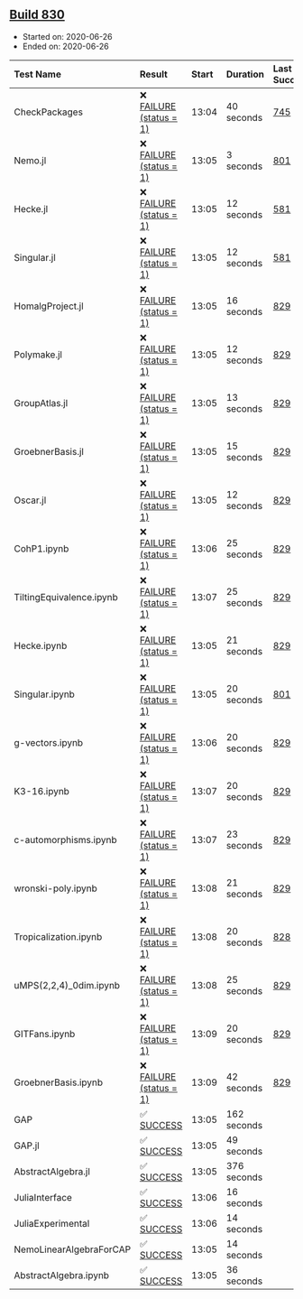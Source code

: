## [Build 830](https://oscarci.mathematik.uni-kl.de/job/oscar-julia-1.4/830/)

* Started on: 2020-06-26
* Ended on: 2020-06-26

| Test Name    | Result | Start | Duration | Last Success | First Failure |
|:-------------|:-------|:------|:---------|:-------------|:--------------|
| CheckPackages | ❌ [FAILURE (status = 1)](https://oscarci.mathematik.uni-kl.de/job/oscar-julia-1.4/830/artifact/logs/build-830/CheckPackages.log) | 13:04 | 40 seconds | [745](https://oscarci.mathematik.uni-kl.de/job/oscar-julia-1.4/745/) | [746](https://oscarci.mathematik.uni-kl.de/job/oscar-julia-1.4/746/) |
| Nemo.jl | ❌ [FAILURE (status = 1)](https://oscarci.mathematik.uni-kl.de/job/oscar-julia-1.4/830/artifact/logs/build-830/Nemo.jl.log) | 13:05 | 3 seconds | [801](https://oscarci.mathematik.uni-kl.de/job/oscar-julia-1.4/801/) | [802](https://oscarci.mathematik.uni-kl.de/job/oscar-julia-1.4/802/) |
| Hecke.jl | ❌ [FAILURE (status = 1)](https://oscarci.mathematik.uni-kl.de/job/oscar-julia-1.4/830/artifact/logs/build-830/Hecke.jl.log) | 13:05 | 12 seconds | [581](https://oscarci.mathematik.uni-kl.de/job/oscar-julia-1.4/581/) | [582](https://oscarci.mathematik.uni-kl.de/job/oscar-julia-1.4/582/) |
| Singular.jl | ❌ [FAILURE (status = 1)](https://oscarci.mathematik.uni-kl.de/job/oscar-julia-1.4/830/artifact/logs/build-830/Singular.jl.log) | 13:05 | 12 seconds | [581](https://oscarci.mathematik.uni-kl.de/job/oscar-julia-1.4/581/) | [582](https://oscarci.mathematik.uni-kl.de/job/oscar-julia-1.4/582/) |
| HomalgProject.jl | ❌ [FAILURE (status = 1)](https://oscarci.mathematik.uni-kl.de/job/oscar-julia-1.4/830/artifact/logs/build-830/HomalgProject.jl.log) | 13:05 | 16 seconds | [829](https://oscarci.mathematik.uni-kl.de/job/oscar-julia-1.4/829/) | [830](https://oscarci.mathematik.uni-kl.de/job/oscar-julia-1.4/830/) |
| Polymake.jl | ❌ [FAILURE (status = 1)](https://oscarci.mathematik.uni-kl.de/job/oscar-julia-1.4/830/artifact/logs/build-830/Polymake.jl.log) | 13:05 | 12 seconds | [829](https://oscarci.mathematik.uni-kl.de/job/oscar-julia-1.4/829/) | [830](https://oscarci.mathematik.uni-kl.de/job/oscar-julia-1.4/830/) |
| GroupAtlas.jl | ❌ [FAILURE (status = 1)](https://oscarci.mathematik.uni-kl.de/job/oscar-julia-1.4/830/artifact/logs/build-830/GroupAtlas.jl.log) | 13:05 | 13 seconds | [829](https://oscarci.mathematik.uni-kl.de/job/oscar-julia-1.4/829/) | [830](https://oscarci.mathematik.uni-kl.de/job/oscar-julia-1.4/830/) |
| GroebnerBasis.jl | ❌ [FAILURE (status = 1)](https://oscarci.mathematik.uni-kl.de/job/oscar-julia-1.4/830/artifact/logs/build-830/GroebnerBasis.jl.log) | 13:05 | 15 seconds | [829](https://oscarci.mathematik.uni-kl.de/job/oscar-julia-1.4/829/) | [830](https://oscarci.mathematik.uni-kl.de/job/oscar-julia-1.4/830/) |
| Oscar.jl | ❌ [FAILURE (status = 1)](https://oscarci.mathematik.uni-kl.de/job/oscar-julia-1.4/830/artifact/logs/build-830/Oscar.jl.log) | 13:05 | 12 seconds | [829](https://oscarci.mathematik.uni-kl.de/job/oscar-julia-1.4/829/) | [830](https://oscarci.mathematik.uni-kl.de/job/oscar-julia-1.4/830/) |
| CohP1.ipynb | ❌ [FAILURE (status = 1)](https://oscarci.mathematik.uni-kl.de/job/oscar-julia-1.4/830/artifact/logs/build-830/CohP1.ipynb.log) | 13:06 | 25 seconds | [829](https://oscarci.mathematik.uni-kl.de/job/oscar-julia-1.4/829/) | [830](https://oscarci.mathematik.uni-kl.de/job/oscar-julia-1.4/830/) |
| TiltingEquivalence.ipynb | ❌ [FAILURE (status = 1)](https://oscarci.mathematik.uni-kl.de/job/oscar-julia-1.4/830/artifact/logs/build-830/TiltingEquivalence.ipynb.log) | 13:07 | 25 seconds | [829](https://oscarci.mathematik.uni-kl.de/job/oscar-julia-1.4/829/) | [830](https://oscarci.mathematik.uni-kl.de/job/oscar-julia-1.4/830/) |
| Hecke.ipynb | ❌ [FAILURE (status = 1)](https://oscarci.mathematik.uni-kl.de/job/oscar-julia-1.4/830/artifact/logs/build-830/Hecke.ipynb.log) | 13:05 | 21 seconds | [829](https://oscarci.mathematik.uni-kl.de/job/oscar-julia-1.4/829/) | [830](https://oscarci.mathematik.uni-kl.de/job/oscar-julia-1.4/830/) |
| Singular.ipynb | ❌ [FAILURE (status = 1)](https://oscarci.mathematik.uni-kl.de/job/oscar-julia-1.4/830/artifact/logs/build-830/Singular.ipynb.log) | 13:05 | 20 seconds | [801](https://oscarci.mathematik.uni-kl.de/job/oscar-julia-1.4/801/) | [802](https://oscarci.mathematik.uni-kl.de/job/oscar-julia-1.4/802/) |
| g-vectors.ipynb | ❌ [FAILURE (status = 1)](https://oscarci.mathematik.uni-kl.de/job/oscar-julia-1.4/830/artifact/logs/build-830/g-vectors.ipynb.log) | 13:06 | 20 seconds | [829](https://oscarci.mathematik.uni-kl.de/job/oscar-julia-1.4/829/) | [830](https://oscarci.mathematik.uni-kl.de/job/oscar-julia-1.4/830/) |
| K3-16.ipynb | ❌ [FAILURE (status = 1)](https://oscarci.mathematik.uni-kl.de/job/oscar-julia-1.4/830/artifact/logs/build-830/K3-16.ipynb.log) | 13:07 | 20 seconds | [829](https://oscarci.mathematik.uni-kl.de/job/oscar-julia-1.4/829/) | [830](https://oscarci.mathematik.uni-kl.de/job/oscar-julia-1.4/830/) |
| c-automorphisms.ipynb | ❌ [FAILURE (status = 1)](https://oscarci.mathematik.uni-kl.de/job/oscar-julia-1.4/830/artifact/logs/build-830/c-automorphisms.ipynb.log) | 13:07 | 23 seconds | [829](https://oscarci.mathematik.uni-kl.de/job/oscar-julia-1.4/829/) | [830](https://oscarci.mathematik.uni-kl.de/job/oscar-julia-1.4/830/) |
| wronski-poly.ipynb | ❌ [FAILURE (status = 1)](https://oscarci.mathematik.uni-kl.de/job/oscar-julia-1.4/830/artifact/logs/build-830/wronski-poly.ipynb.log) | 13:08 | 21 seconds | [829](https://oscarci.mathematik.uni-kl.de/job/oscar-julia-1.4/829/) | [830](https://oscarci.mathematik.uni-kl.de/job/oscar-julia-1.4/830/) |
| Tropicalization.ipynb | ❌ [FAILURE (status = 1)](https://oscarci.mathematik.uni-kl.de/job/oscar-julia-1.4/830/artifact/logs/build-830/Tropicalization.ipynb.log) | 13:08 | 20 seconds | [828](https://oscarci.mathematik.uni-kl.de/job/oscar-julia-1.4/828/) | [829](https://oscarci.mathematik.uni-kl.de/job/oscar-julia-1.4/829/) |
| uMPS(2,2,4)_0dim.ipynb | ❌ [FAILURE (status = 1)](https://oscarci.mathematik.uni-kl.de/job/oscar-julia-1.4/830/artifact/logs/build-830/uMPS-2-2-4-_0dim.ipynb.log) | 13:08 | 25 seconds | [829](https://oscarci.mathematik.uni-kl.de/job/oscar-julia-1.4/829/) | [830](https://oscarci.mathematik.uni-kl.de/job/oscar-julia-1.4/830/) |
| GITFans.ipynb | ❌ [FAILURE (status = 1)](https://oscarci.mathematik.uni-kl.de/job/oscar-julia-1.4/830/artifact/logs/build-830/GITFans.ipynb.log) | 13:09 | 20 seconds | [829](https://oscarci.mathematik.uni-kl.de/job/oscar-julia-1.4/829/) | [830](https://oscarci.mathematik.uni-kl.de/job/oscar-julia-1.4/830/) |
| GroebnerBasis.ipynb | ❌ [FAILURE (status = 1)](https://oscarci.mathematik.uni-kl.de/job/oscar-julia-1.4/830/artifact/logs/build-830/GroebnerBasis.ipynb.log) | 13:09 | 42 seconds | [829](https://oscarci.mathematik.uni-kl.de/job/oscar-julia-1.4/829/) | [830](https://oscarci.mathematik.uni-kl.de/job/oscar-julia-1.4/830/) |
| GAP | ✅ [SUCCESS](https://oscarci.mathematik.uni-kl.de/job/oscar-julia-1.4/830/artifact/logs/build-830/GAP.log) | 13:05 | 162 seconds |  |  |
| GAP.jl | ✅ [SUCCESS](https://oscarci.mathematik.uni-kl.de/job/oscar-julia-1.4/830/artifact/logs/build-830/GAP.jl.log) | 13:05 | 49 seconds |  |  |
| AbstractAlgebra.jl | ✅ [SUCCESS](https://oscarci.mathematik.uni-kl.de/job/oscar-julia-1.4/830/artifact/logs/build-830/AbstractAlgebra.jl.log) | 13:05 | 376 seconds |  |  |
| JuliaInterface | ✅ [SUCCESS](https://oscarci.mathematik.uni-kl.de/job/oscar-julia-1.4/830/artifact/logs/build-830/JuliaInterface.log) | 13:06 | 16 seconds |  |  |
| JuliaExperimental | ✅ [SUCCESS](https://oscarci.mathematik.uni-kl.de/job/oscar-julia-1.4/830/artifact/logs/build-830/JuliaExperimental.log) | 13:06 | 14 seconds |  |  |
| NemoLinearAlgebraForCAP | ✅ [SUCCESS](https://oscarci.mathematik.uni-kl.de/job/oscar-julia-1.4/830/artifact/logs/build-830/NemoLinearAlgebraForCAP.log) | 13:05 | 14 seconds |  |  |
| AbstractAlgebra.ipynb | ✅ [SUCCESS](https://oscarci.mathematik.uni-kl.de/job/oscar-julia-1.4/830/artifact/logs/build-830/AbstractAlgebra.ipynb.log) | 13:05 | 36 seconds |  |  |
